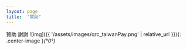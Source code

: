 ```yaml
---
layout: page
title:  "贊助"
---
```

贊助
謝謝
![img]({{ '/assets/images/qrc_taiwanPay.png' | relative_url }}){: .center-image }*(°0°)*